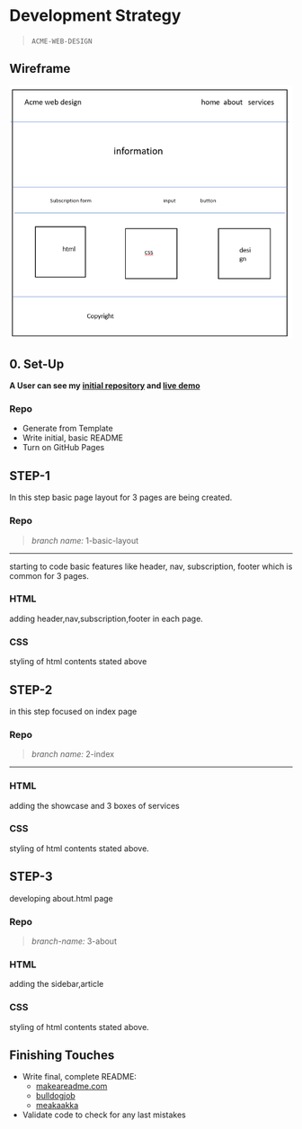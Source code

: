 # Development Strategy

> `ACME-WEB-DESIGN`



## Wireframe


![wireframe](./images/wireframe.png)

## 0. Set-Up

__A User can see my [initial repository](https://github.com/DIVYASREE345/acme-web-design) and [live demo](https://divyasree345.github.io/acme-web-design/.)__

### Repo

- Generate from Template
- Write initial, basic README
- Turn on GitHub Pages

## STEP-1 
In this step basic page layout for 3 pages are being created.


### Repo

> *branch name:* 1-basic-layout
---
starting to code basic features like header, nav, subscription, footer which is common for 3 pages. 

### HTML

adding header,nav,subscription,footer in each page.

### CSS

styling of html contents stated above

## STEP-2
in this step focused on index page

### Repo
> *branch name:* 2-index
---
### HTML
adding the showcase and 3 boxes of services

### CSS
styling of html contents stated above.

## STEP-3
developing about.html page
### Repo
> *branch-name:* 3-about

### HTML
adding the sidebar,article

### CSS

styling of html contents stated above.

## Finishing Touches

- Write final, complete README:
  - [makeareadme.com](https://www.makeareadme.com/)
  - [bulldogjob](https://bulldogjob.com/news/449-how-to-write-a-good-readme-for-your-github-project)
  - [meakaakka](https://medium.com/@meakaakka/a-beginners-guide-to-writing-a-kickass-readme-7ac01da88ab3)
- Validate code to check for any last mistakes
